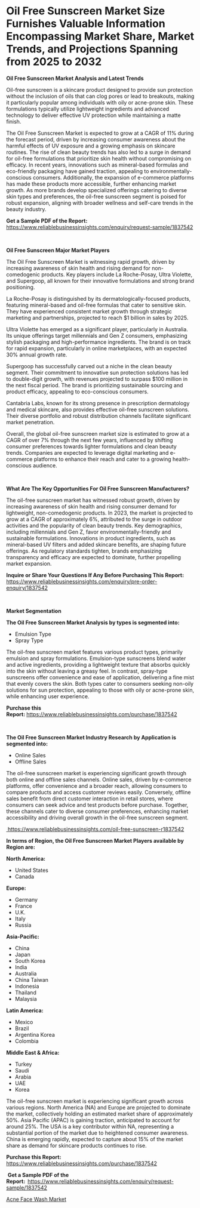 <p><h1>Oil Free Sunscreen Market Size Furnishes Valuable Information Encompassing Market Share, Market Trends, and Projections Spanning from 2025 to 2032</h1></p><p><strong>Oil Free Sunscreen Market Analysis and Latest Trends</strong></p>
<p><p>Oil-free sunscreen is a skincare product designed to provide sun protection without the inclusion of oils that can clog pores or lead to breakouts, making it particularly popular among individuals with oily or acne-prone skin. These formulations typically utilize lightweight ingredients and advanced technology to deliver effective UV protection while maintaining a matte finish.</p><p>The Oil Free Sunscreen Market is expected to grow at a CAGR of 11% during the forecast period, driven by increasing consumer awareness about the harmful effects of UV exposure and a growing emphasis on skincare routines. The rise of clean beauty trends has also led to a surge in demand for oil-free formulations that prioritize skin health without compromising on efficacy. In recent years, innovations such as mineral-based formulas and eco-friendly packaging have gained traction, appealing to environmentally-conscious consumers. Additionally, the expansion of e-commerce platforms has made these products more accessible, further enhancing market growth. As more brands develop specialized offerings catering to diverse skin types and preferences, the oil-free sunscreen segment is poised for robust expansion, aligning with broader wellness and self-care trends in the beauty industry.</p></p>
<p><strong>Get a Sample PDF of the Report:&nbsp;</strong> <a href="https://www.reliablebusinessinsights.com/enquiry/request-sample/1837542?utm_campaign=2275&utm_medium=2&utm_source=Github&utm_content=ia&utm_term=08022025&utm_id=oil-free-sunscreen">https://www.reliablebusinessinsights.com/enquiry/request-sample/1837542</a></p>
<p>&nbsp;</p>
<p><strong>Oil Free Sunscreen Major Market Players</strong></p>
<p><p>The Oil Free Sunscreen Market is witnessing rapid growth, driven by increasing awareness of skin health and rising demand for non-comedogenic products. Key players include La Roche-Posay, Ultra Violette, and Supergoop, all known for their innovative formulations and strong brand positioning.</p><p>La Roche-Posay is distinguished by its dermatologically-focused products, featuring mineral-based and oil-free formulas that cater to sensitive skin. They have experienced consistent market growth through strategic marketing and partnerships, projected to reach $1 billion in sales by 2025.</p><p>Ultra Violette has emerged as a significant player, particularly in Australia. Its unique offerings target millennials and Gen Z consumers, emphasizing stylish packaging and high-performance ingredients. The brand is on track for rapid expansion, particularly in online marketplaces, with an expected 30% annual growth rate.</p><p>Supergoop has successfully carved out a niche in the clean beauty segment. Their commitment to innovative sun protection solutions has led to double-digit growth, with revenues projected to surpass $100 million in the next fiscal period. The brand is prioritizing sustainable sourcing and product efficacy, appealing to eco-conscious consumers.</p><p>Cantabria Labs, known for its strong presence in prescription dermatology and medical skincare, also provides effective oil-free sunscreen solutions. Their diverse portfolio and robust distribution channels facilitate significant market penetration.</p><p>Overall, the global oil-free sunscreen market size is estimated to grow at a CAGR of over 7% through the next few years, influenced by shifting consumer preferences towards lighter formulations and clean beauty trends. Companies are expected to leverage digital marketing and e-commerce platforms to enhance their reach and cater to a growing health-conscious audience.</p></p>
<p>&nbsp;</p>
<p><strong>What Are The Key Opportunities For Oil Free Sunscreen Manufacturers?</strong></p>
<p><p>The oil-free sunscreen market has witnessed robust growth, driven by increasing awareness of skin health and rising consumer demand for lightweight, non-comedogenic products. In 2023, the market is projected to grow at a CAGR of approximately 6%, attributed to the surge in outdoor activities and the popularity of clean beauty trends. Key demographics, including millennials and Gen Z, favor environmentally-friendly and sustainable formulations. Innovations in product ingredients, such as mineral-based UV filters and added skincare benefits, are shaping future offerings. As regulatory standards tighten, brands emphasizing transparency and efficacy are expected to dominate, further propelling market expansion.</p></p>
<p><strong>Inquire or Share Your Questions If Any Before Purchasing This Report:</strong> <a href="https://www.reliablebusinessinsights.com/enquiry/pre-order-enquiry/1837542?utm_campaign=2275&utm_medium=2&utm_source=Github&utm_content=ia&utm_term=08022025&utm_id=oil-free-sunscreen">https://www.reliablebusinessinsights.com/enquiry/pre-order-enquiry/1837542</a></p>
<p>&nbsp;</p>
<p><strong>Market Segmentation</strong></p>
<p><strong>The Oil Free Sunscreen Market Analysis by types is segmented into:</strong></p>
<p><ul><li>Emulsion Type</li><li>Spray Type</li></ul></p>
<p><p>The oil-free sunscreen market features various product types, primarily emulsion and spray formulations. Emulsion-type sunscreens blend water and active ingredients, providing a lightweight texture that absorbs quickly into the skin without leaving a greasy feel. In contrast, spray-type sunscreens offer convenience and ease of application, delivering a fine mist that evenly covers the skin. Both types cater to consumers seeking non-oily solutions for sun protection, appealing to those with oily or acne-prone skin, while enhancing user experience.</p></p>
<p><strong>Purchase this Report:&nbsp;</strong><a href="https://www.reliablebusinessinsights.com/purchase/1837542?utm_campaign=2275&utm_medium=2&utm_source=Github&utm_content=ia&utm_term=08022025&utm_id=oil-free-sunscreen">https://www.reliablebusinessinsights.com/purchase/1837542</a></p>
<p>&nbsp;</p>
<p><strong>The Oil Free Sunscreen Market Industry Research by Application is segmented into:</strong></p>
<p><ul><li>Online Sales</li><li>Offline Sales</li></ul></p>
<p><p>The oil-free sunscreen market is experiencing significant growth through both online and offline sales channels. Online sales, driven by e-commerce platforms, offer convenience and a broader reach, allowing consumers to compare products and access customer reviews easily. Conversely, offline sales benefit from direct customer interaction in retail stores, where consumers can seek advice and test products before purchase. Together, these channels cater to diverse consumer preferences, enhancing market accessibility and driving overall growth in the oil-free sunscreen segment.</p></p>
<p><a href="https://www.reliablebusinessinsights.com/oil-free-sunscreen-r1837542?utm_campaign=2275&utm_medium=2&utm_source=Github&utm_content=ia&utm_term=08022025&utm_id=oil-free-sunscreen">&nbsp;https://www.reliablebusinessinsights.com/oil-free-sunscreen-r1837542</a></p>
<p><strong>In terms of Region, the Oil Free Sunscreen Market Players available by Region are:</strong></p>
<p>
    <p> <strong> North America: </strong>
        <ul>
            <li>United States</li>
            <li>Canada</li>
        </ul>
        </p> 
    <p> <strong> Europe: </strong>
        <ul>
            <li>Germany</li>
            <li>France</li>
            <li>U.K.</li>
            <li>Italy</li>
            <li>Russia</li>
        </ul>
        </p> 
    <p> <strong> Asia-Pacific: </strong>
        <ul>
            <li>China</li>
            <li>Japan</li>
            <li>South Korea</li>
            <li>India</li>
            <li>Australia</li>
            <li>China Taiwan</li>
            <li>Indonesia</li>
            <li>Thailand</li>
            <li>Malaysia</li>
        </ul>
        </p> 
    <p> <strong> Latin America: </strong>
        <ul>
            <li>Mexico</li>
            <li>Brazil</li>
            <li>Argentina Korea</li>
            <li>Colombia</li>
        </ul>
        </p> 
    <p> <strong> Middle East & Africa: </strong>
        <ul>
            <li>Turkey</li>
            <li>Saudi</li>
            <li>Arabia</li>
            <li>UAE</li>
            <li>Korea</li>
        </ul>
    </p>
    </p>
<p><p>The oil-free sunscreen market is experiencing significant growth across various regions. North America (NA) and Europe are projected to dominate the market, collectively holding an estimated market share of approximately 50%. Asia Pacific (APAC) is gaining traction, anticipated to account for around 25%. The USA is a key contributor within NA, representing a substantial portion of the market due to heightened consumer awareness. China is emerging rapidly, expected to capture about 15% of the market share as demand for skincare products continues to rise.</p></p>
<p><strong>Purchase this Report: </strong><a href="https://www.reliablebusinessinsights.com/purchase/1837542?utm_campaign=2275&utm_medium=2&utm_source=Github&utm_content=ia&utm_term=08022025&utm_id=oil-free-sunscreen">https://www.reliablebusinessinsights.com/purchase/1837542</a></p>
<p>&nbsp;<strong>Get a Sample PDF of the Report:&nbsp;&nbsp;</strong><a href="https://www.reliablebusinessinsights.com/enquiry/request-sample/1837542?utm_campaign=2275&utm_medium=2&utm_source=Github&utm_content=ia&utm_term=08022025&utm_id=oil-free-sunscreen">https://www.reliablebusinessinsights.com/enquiry/request-sample/1837542</a></p>
<p><strong></strong></p>
<p><p><a href="https://github.com/maclarensidney/Market-Research-Report-List-1/blob/main/acne-face-wash-market.md?utm_campaign=2275&utm_medium=2&utm_source=Github&utm_content=ia&utm_term=08022025&utm_id=oil-free-sunscreen">Acne Face Wash Market</a></p></p>